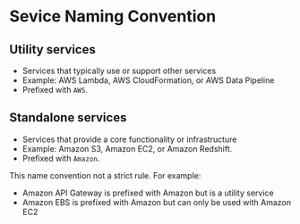 # Sevice Naming Convention

## Utility services

- Services that typically use or support other services
- Example: AWS Lambda, AWS CloudFormation, or AWS Data Pipeline
- Prefixed with `AWS`.

## Standalone services 

- Services that provide a core functionality or infrastructure
- Example: Amazon S3, Amazon EC2, or Amazon Redshift.
- Prefixed with `Amazon`.

This name convention not a strict rule. For example:
- Amazon API Gateway is prefixed with Amazon but is a utility service
- Amazon EBS is prefixed with Amazon but can only be used with Amazon EC2